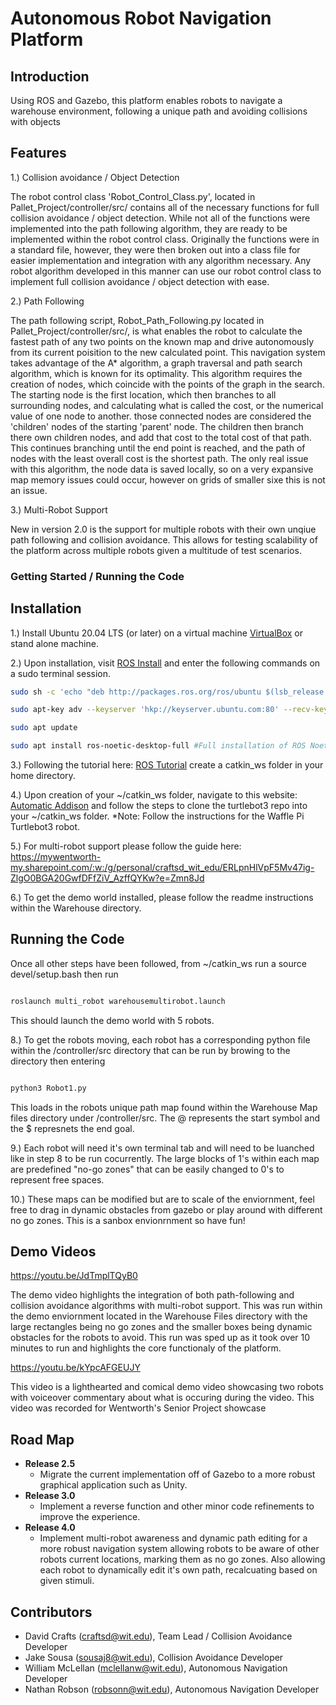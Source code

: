 # Autonomous Robot Navigation Platform

## Introduction 

Using ROS and Gazebo, this platform enables robots to navigate a warehouse environment, following a unique path and avoiding collisions with objects

## Features
1.) Collision avoidance / Object Detection

The robot control class 'Robot_Control_Class.py', located in Pallet_Project/controller/src/ contains all of the necessary functions for full collision avoidance / object detection. While not all of the functions were implemented into the path following algorithm, they are ready to be implemented within the robot control class. Originally the functions were in a standard file, however, they were then broken out into a class file for easier implementation and integration with any algorithm necessary. Any robot algorithm developed in this manner can use our robot control class to implement full collision avoidance / object detection with ease. 

2.) Path Following

The path following script, Robot_Path_Following.py located in Pallet_Project/controller/src/, is what enables the robot to calculate the fastest path of any two points on the known map and drive autonomously from its current poisition to the new calculated point. This navigation system takes advantage of the A* algorithm, a graph traversal and path search algorithm, which is known for its optimality. This algorithm requires the creation of nodes, which coincide with the points of the graph in the search. The starting node is the first location, which then branches to all surrounding nodes, and calculating what is called the cost, or the numerical value of one node to another. those connected nodes are considered the 'children' nodes of the starting 'parent' node. The children then branch there own children nodes, and add that cost to the total cost of that path. This continues branching until the end point is reached, and the path of nodes with the least overall cost is the shortest path. The only real issue with this algorithm, the node data is saved locally, so on a very expansive map memory issues could occur, however on grids of smaller sixe this is not an issue.

3.) Multi-Robot Support

New in version 2.0 is the support for multiple robots with their own unqiue path following and collision avoidance. This allows for testing scalability of the platform across multiple robots given a multitude of test scenarios. 

### Getting Started / Running the Code

## Installation

1.) Install Ubuntu 20.04 LTS (or later) on a virtual machine [VirtualBox](https://www.virtualbox.org/) or stand alone machine.

2.) Upon installation, visit [ROS Install](http://wiki.ros.org/Installation/Ubuntu) and enter the following commands on a sudo terminal session. 

```bash
sudo sh -c 'echo "deb http://packages.ros.org/ros/ubuntu $(lsb_release -sc) main" > /etc/apt/sources.list.d/ros-latest.list'

sudo apt-key adv --keyserver 'hkp://keyserver.ubuntu.com:80' --recv-key C1CF6E31E6BADE8868B172B4F42ED6FBAB17C654

sudo apt update

sudo apt install ros-noetic-desktop-full #Full installation of ROS Noetic / Gazebo
```
3.) Following the tutorial here: [ROS Tutorial](http://wiki.ros.org/catkin/Tutorials/create_a_workspace) create a catkin_ws folder in your home directory.

4.) Upon creation of your ~/catkin_ws folder, navigate to this website: [Automatic Addison](https://automaticaddison.com/how-to-launch-the-turtlebot3-simulation-with-ros/) and follow the steps to clone the turtlebot3 repo into your ~/catkin_ws folder. *Note: Follow the instructions for the Waffle Pi Turtlebot3 robot.

5.) For multi-robot support please follow the guide here: https://mywentworth-my.sharepoint.com/:w:/g/personal/craftsd_wit_edu/ERLpnHlVpF5Mv47ig-ZlgO0BGA20GwfDFfZiV_AzffQYKw?e=Zmn8Jd

6.) To get the demo world installed, please follow the readme instructions within the Warehouse directory.

## Running the Code

Once all other steps have been followed, from ~/catkin_ws run a source devel/setup.bash then run 

```bash

roslaunch multi_robot warehousemultirobot.launch

```

This should launch the demo world with 5 robots.

8.) To get the robots moving, each robot has a corresponding python file within the /controller/src directory that can be run by browing to the directory then entering 

```bash

python3 Robot1.py

```

This loads in the robots unique path map found within the Warehouse Map files directory under /controller/src. The @ represents the start symbol and the $ represnets the end goal.

9.) Each robot will need it's own terminal tab and will need to be luanched like in step 8 to be run cocurrently. The large blocks of 1's within each map are predefined "no-go zones" that can be easily changed to 0's to represent free spaces.

10.) These maps can be modified but are to scale of the enviornment, feel free to drag in dynamic obstacles from gazebo or play around with different no go zones. This is a sanbox envionrnment so have fun!

## Demo Videos

https://youtu.be/JdTmplTQyB0

The demo video highlights the integration of both path-following and collision avoidance algorithms with multi-robot support. This was run within the demo enviornment located in the Warehouse Files directory with the large rectangles being no go zones and the smaller boxes being dynamic obstacles for the robots to avoid. This run was sped up as it took over 10 minutes to run and highlights the core functionaly of the platform.

https://youtu.be/kYpcAFGEUJY

This video is a lighthearted and comical demo video showcasing two robots with voiceover commentary about what is occuring during the video. This video was recorded for Wentworth's Senior Project showcase

## Road Map
* **Release 2.5** 
    * Migrate the current implementation off of Gazebo to a more robust graphical application such as Unity.
* **Release 3.0**
    * Implement a reverse function and other minor code refinements to improve the experience.
* **Release 4.0**
    * Implement multi-robot awareness and dynamic path editing for a more robust navigation system allowing robots to be aware of other robots current locations, marking them as no go zones. Also allowing each robot to dynamically edit it's own path, recalcuating based on given stimuli. 

## Contributors

- David Crafts (craftsd@wit.edu), Team Lead / Collision Avoidance Developer
- Jake Sousa (sousaj8@wit.edu), Collision Avoidance Developer
- William McLellan (mclellanw@wit.edu), Autonomous Navigation Developer
- Nathan Robson (robsonn@wit.edu), Autonomous Navigation Developer
